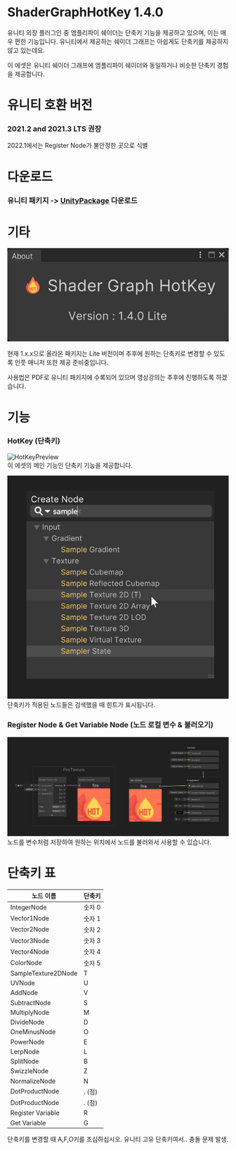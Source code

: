 # ShaderGraphHotKey 1.4.0
유니티 외장 플러그인 중 엠플리파이 쉐이더는 단축키 기능을 제공하고 있으며, 이는 매우 편한 기능입니다.
유니티에서 제공하는 쉐이더 그래프는 아쉽게도 단축키를 제공하지 않고 있는데요.

이 에셋은 유니티 쉐이더 그래프에 엠플리파이 쉐이더와 동일하거나 비슷한 단축키 경험을 제공합니다.

# 유니티 호환 버전
### 2021.2 and 2021.3 LTS 권장

2022.1에서는 Register Node가 불안정한 곳으로 식별

# 다운로드
### 유니티 패키지 -> [UnityPackage](https://github.com/NK-Studio/ShaderGraphHotKey/releases) 다운로드

# 기타
![미리보기](preview.png)

현재 1.x.x으로 올라온 패키지는 Lite 버전이며 추후에 원하는 단축키로 변경할 수 있도록 인풋 매니저 또한 제공 준비중입니다.

사용법은 PDF로 유니티 패키지에 수록되어 있으며 영상강의는 추후에 진행하도록 하겠습니다.

# 기능
### HotKey (단축키)
![HotKeyPreview](https://github.com/NK-Studio/ShaderGraphHotKey/blob/main/hotkey.gif)   
이 에셋의 메인 기능인 단축키 기능을 제공합니다.

![미리보기](hintPreview.png)   
단축키가 적용된 노드들은 검색했을 때 힌트가 표시됩니다.

### Register Node & Get Variable Node (노드 로컬 변수 & 불러오기)
![미리보기](registerNode.png)   
노드를 변수처럼 저장하여 원하는 위치에서 노드를 불러와서 사용할 수 있습니다.

# 단축키 표
|노드 이름|단축키|
|------|---|
|IntegerNode|숫자 0|
|Vector1Node|숫자 1|
|Vector2Node|숫자 2|
|Vector3Node|숫자 3|
|Vector4Node|숫자 4|
|ColorNode|숫자 5|
|SampleTexture2DNode|T|
|UVNode|U|
|AddNode|V|
|SubtractNode|S|
|MultiplyNode|M|
|DivideNode|D|
|OneMinusNode|O|
|PowerNode|E|
|LerpNode|L|
|SplitNode|B|
|SwizzleNode|Z|
|NormalizeNode|N|
|DotProductNode|. (점)|
|DotProductNode|. (점)|
|Register Variable|R|
|Get Variable|G|

단축키를 변경할 때 A,F,O키를 조심하십시오.
유니티 고유 단축키여서.. 충돌 문제 발생.
